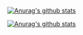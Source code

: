 [![Anurag's github stats](https://github-readme-stats.vercel.app/api?username=servbaset&theme=gruvbox&count_private=true&show_icons=true)](https://github.com/anuraghazra/github-readme-stats)

[![Anurag's github stats](https://github-readme-stats.vercel.app/api?username=servbaset&theme=gruvbox)](https://github.com/anuraghazra/github-readme-stats)

